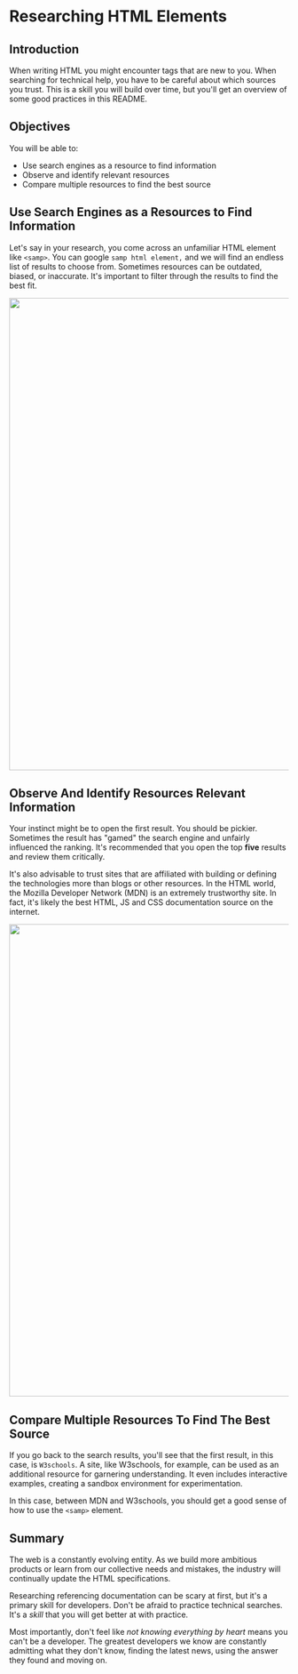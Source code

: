 
# Researching HTML Elements

## Introduction
When writing HTML you might encounter tags that are new to you. When searching for technical help, you have to be careful about which sources you trust. This is a skill you will build over time, but you'll get an overview of some good practices in this README.

## Objectives
You will be able to:
* Use search engines as a resource to find information
* Observe and identify relevant resources
* Compare multiple resources to find the best source

## Use Search Engines as a Resources to Find Information

Let's say in your research, you come across an unfamiliar HTML element like
`<samp>`. You can google `samp html element,` and we will find an endless list
of results to choose from. Sometimes resources can be outdated, biased, or
inaccurate. It's important to filter through the results to find the best fit.

<img src="https://curriculum-content.s3.amazonaws.com/web-development/html-element-search.png" width="850">


## Observe And Identify Resources Relevant Information

Your instinct might be to open the first result. You should be pickier.
Sometimes the result has "gamed" the search engine and unfairly influenced the ranking.
It's recommended that you open the top **five** results and review them critically.

It's also advisable to trust sites that are affiliated with building or
defining the technologies more than blogs or other resources. In the HTML
world, the Mozilla Developer Network (MDN) is an extremely trustworthy site.
In fact, it's likely the best HTML, JS and CSS documentation source on the
internet.

<img src="https://curriculum-content.s3.amazonaws.com/web-development/samp-mdn-page.png" width="850">

## Compare Multiple Resources To Find The Best Source

If you go back to the search results, you'll see that the first result, in this
case, is `W3schools`. A site, like W3schools, for example, can be used as an
additional resource for garnering understanding. It even includes interactive
examples, creating a sandbox environment for experimentation.

In this case, between MDN and W3schools, you should get a good sense of how to
use the `<samp>` element.

## Summary

The web is a constantly evolving entity. As we build more ambitious products or
learn from our collective needs and mistakes, the industry will continually
update the HTML specifications.

Researching referencing documentation
can be scary at first, but it's a primary skill for developers. Don't be afraid to
practice technical searches. It's a _skill_ that you will get better at with practice.

Most importantly, don't feel like _not knowing everything by heart_ means you can't
be a developer. The greatest developers we know are constantly admitting what they
don't know, finding the latest news, using the answer they found and moving on.
